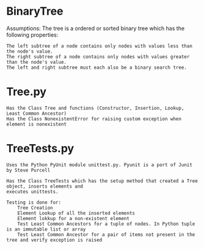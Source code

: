 BinaryTree
==========

Assumptions: The tree is a ordered or sorted binary tree which has the following properties:

    The left subtree of a node contains only nodes with values less than the node's value.
    The right subtree of a node contains only nodes with values greater than the node's value.
    The left and right subtree must each also be a binary search tree.


Tree.py
=======

    Has the Class Tree and functions (Constructor, Insertion, Lookup, Least Common Ancestor)
    Has the Class NonexistentError for raising custom exception when element is nonexistent

TreeTests.py
============

    Uses the Python PyUnit module unittest.py. Pyunit is a port of Junit by Steve Purcell
    
    Has the Class TreeTests which has the setup method that created a Tree object, inserts elements and 
    executes unittests. 
    
    Testing is done for:
        Tree Creation
        Element Lookup of all the inserted elements
        Element lokkup for a non-existent element
        Test Least Common Ancestors for a tuple of nodes. In Python tuple is an immutable list or array
        Test Least Common Ancestor for a pair of items not present in the tree and verify exception is raised
